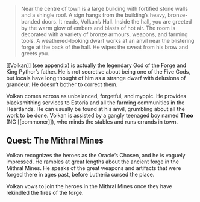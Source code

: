> Near the centre of town is a large building with fortified stone walls and a shingle roof. A sign hangs from the building’s heavy, bronze-banded doors. It reads, Volkan’s Hall. Inside the hall, you are greeted by the warm glow of embers and blasts of hot air. The room is decorated with a variety of bronze armours, weapons, and farming tools. A weathered-looking dwarf works at an anvil near the blistering forge at the back of the hall. He wipes the sweat from his brow and greets you.

[[Volkan]] (see appendix) is actually the legendary God of the Forge and King Pythor’s father. He is not secretive about being one of the Five Gods, but locals have long thought of him as a strange dwarf with delusions of grandeur. He doesn’t bother to correct them.

Volkan comes across as unbalanced, forgetful, and myopic. He provides blacksmithing services to Estoria and all the farming communities in the Heartlands. He can usually be found at his anvil, grumbling about all the  work to be done. Volkan is assisted by a gangly teenaged boy named **Theo** (NG [[commoner]]), who minds the stables and runs errands in town.

## Quest: The Mithral Mines

Volkan recognizes the heroes as the Oracle’s Chosen, and he is vaguely impressed. He rambles at great lengths about the ancient forge in the Mithral Mines. He speaks of the great weapons and artifacts that were forged there in ages past, before Lutheria cursed the place.

Volkan vows to join the heroes in the Mithral Mines once they have rekindled the fires of the forge.